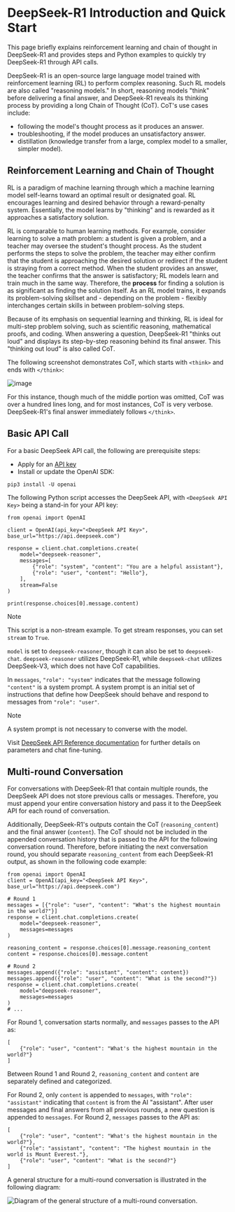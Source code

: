 # DeepSeek-R1 Introduction and Quick Start

This page briefly explains reinforcement learning and chain of thought in DeepSeek-R1 and provides steps and Python examples to quickly try DeepSeek-R1 through API calls.

DeepSeek-R1 is an open-source large language model trained with reinforcement learning (RL) to perform complex reasoning. Such RL models are also called "reasoning models." In short, reasoning models "think" before delivering a final answer, and DeepSeek-R1 reveals its thinking process by providing a long Chain of Thought (CoT). CoT's use cases include:
- following the model's thought process as it produces an answer.
- troubleshooting, if the model produces an unsatisfactory answer.
- distillation (knowledge transfer from a large, complex model to a smaller, simpler model).

## Reinforcement Learning and Chain of Thought

RL is a paradigm of machine learning through which a machine learning model self-learns toward an optimal result or designated goal. RL encourages learning and desired behavior through a reward-penalty system. Essentially, the model learns by "thinking" and is rewarded as it approaches a satisfactory solution.

RL is comparable to human learning methods. For example, consider learning to solve a math problem: a student is given a problem, and a teacher may oversee the student's thought process. As the student performs the steps to solve the problem, the teacher may either confirm that the student is approaching the desired solution or redirect if the student is straying from a correct method. When the student provides an answer, the teacher confirms that the answer is satisfactory; RL models learn and train much in the same way. Therefore, the **process** for finding a solution is as significant as finding the solution itself. As an RL model trains, it expands its problem-solving skillset and - depending on the problem - flexibly interchanges certain skills in between problem-solving steps.

Because of its emphasis on sequential learning and thinking, RL is ideal for multi-step problem solving, such as scientific reasoning, mathematical proofs, and coding. When answering a question, DeepSeek-R1 "thinks out loud" and displays its step-by-step reasoning behind its final answer. This "thinking out loud" is also called CoT.

The following screenshot demonstrates CoT, which starts with `<think>` and ends with `</think>`:

![image](https://github.com/user-attachments/assets/a19f1cfc-9a10-4927-b681-7755a946d1b8)

For this instance, though much of the middle portion was omitted, CoT was over a hundred lines long, and for most instances, CoT is very verbose. DeepSeek-R1's final answer immediately follows `</think>`.

## Basic API Call

For a basic DeepSeek API call, the following are prerequisite steps:
- Apply for an [API key](https://platform.deepseek.com/api_keys)
- Install or update the OpenAI SDK:
```
pip3 install -U openai
```

The following Python script accesses the DeepSeek API, with `<DeepSeek API Key>` being a stand-in for your API key:
```
from openai import OpenAI

client = OpenAI(api_key="<DeepSeek API Key>", base_url="https://api.deepseek.com")

response = client.chat.completions.create(
    model="deepseek-reasoner",
    messages=[
        {"role": "system", "content": "You are a helpful assistant"},
        {"role": "user", "content": "Hello"},
    ],
    stream=False
)

print(response.choices[0].message.content)
```

> [!NOTE]
> This script is a non-stream example. To get stream responses, you can set `stream` to `True`.

`model` is set to `deepseek-reasoner`, though it can also be set to `deepseek-chat`. `deepseek-reasoner` utilizes DeepSeek-R1, while `deepseek-chat` utilizes DeepSeek-V3, which does not have CoT capabilities.

In `messages`,  `"role": "system"` indicates that the message following `"content"` is a system prompt. A system prompt is an initial set of instructions that define how DeepSeek should behave and respond to messages from `"role": "user"`.

> [!NOTE]
> A system prompt is not necessary to converse with the model.

Visit [DeepSeek API Reference documentation](https://api-docs.deepseek.com/api/create-chat-completion) for further details on parameters and chat fine-tuning.

## Multi-round Conversation

For conversations with DeepSeek-R1 that contain multiple rounds, the DeepSeek API does not store previous calls or messages. Therefore, you must append your entire conversation history and pass it to the DeepSeek API for each round of conversation.

Additionally, DeepSeek-R1's outputs contain the CoT (`reasoning_content`) and the final answer (`content`). The CoT should not be included in the appended conversation history that is passed to the API for the following conversation round. Therefore, before initiating the next conversation round, you should separate `reasoning_content` from each DeepSeek-R1 output, as shown in the following code example:

```
from openai import OpenAI
client = OpenAI(api_key="<DeepSeek API Key>", base_url="https://api.deepseek.com")

# Round 1
messages = [{"role": "user", "content": "What's the highest mountain in the world?"}]
response = client.chat.completions.create(
    model="deepseek-reasoner",
    messages=messages
)

reasoning_content = response.choices[0].message.reasoning_content
content = response.choices[0].message.content

# Round 2
messages.append({"role": "assistant", "content": content})
messages.append({"role": "user", "content": "What is the second?"})
response = client.chat.completions.create(
    model="deepseek-reasoner",
    messages=messages
)
# ...
```

For Round 1, conversation starts normally, and `messages` passes to the API as:
```
[
    {"role": "user", "content": "What's the highest mountain in the world?"}
]
```

Between Round 1 and Round 2, `reasoning_content` and `content` are separately defined and categorized.

For Round 2, only `content` is appended to `messages`, with `"role": "assistant"` indicating that `content` is from the AI "assistant". After user messages and final answers from all previous rounds, a new question is appended to `messages`. For Round 2, `messages` passes to the API as:
```
[
    {"role": "user", "content": "What's the highest mountain in the world?"},
    {"role": "assistant", "content": "The highest mountain in the world is Mount Everest."},
    {"role": "user", "content": "What is the second?"}
]
```

A general structure for a multi-round conversation is illustrated in the following diagram:

![Diagram of the general structure of a multi-round conversation.](https://github.com/user-attachments/assets/577501f2-45bc-4522-aece-e8b0d77feb57)
